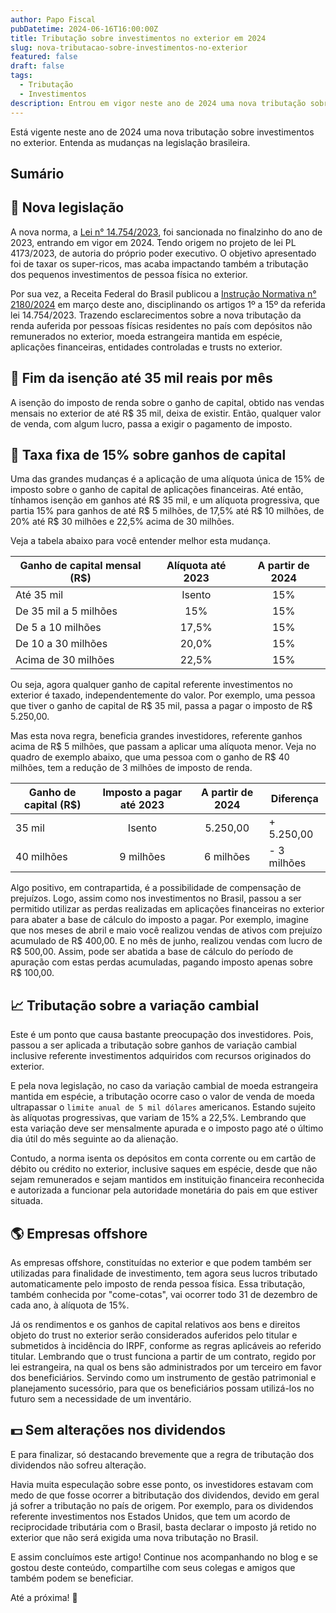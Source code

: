 ```yaml
---
author: Papo Fiscal
pubDatetime: 2024-06-16T16:00:00Z
title: Tributação sobre investimentos no exterior em 2024
slug: nova-tributacao-sobre-investimentos-no-exterior
featured: false
draft: false
tags:
  - Tributação
  - Investimentos
description: Entrou em vigor neste ano de 2024 uma nova tributação sobre investimentos no exterior. Entenda o que mudou.
---
```


<style>
  li{
    list-style: none;
    padding-top:0.8rem;
  }
</style>

Está vigente neste ano de 2024 uma nova tributação sobre investimentos no exterior. Entenda as mudanças na legislação brasileira.

## Sumário

## 📑 Nova legislação

A nova norma, a [Lei n° 14.754/2023](https://www.planalto.gov.br/ccivil_03/_ato2023-2026/2023/lei/L14754.htm), foi sancionada no finalzinho do ano de 2023, entrando em vigor em 2024. Tendo origem no projeto de lei PL 4173/2023, de autoria do próprio poder executivo. O objetivo apresentado foi de taxar os super-ricos, mas acaba impactando também a tributação dos pequenos investimentos de pessoa física no exterior.

Por sua vez, a Receita Federal do Brasil publicou a [Instrução Normativa n° 2180/2024](http://normas.receita.fazenda.gov.br/sijut2consulta/link.action?idAto=136603) em março deste ano, disciplinando os artigos 1º a 15º da referida lei 14.754/2023. Trazendo esclarecimentos sobre a nova tributação da renda auferida por pessoas físicas residentes no país com depósitos não remunerados no exterior, moeda estrangeira mantida em espécie, aplicações financeiras, entidades controladas e trusts no exterior.

## 💸 Fim da isenção até 35 mil reais por mês

A isenção do imposto de renda sobre o ganho de capital, obtido nas vendas mensais no exterior de até R$ 35 mil, deixa de existir. Então, qualquer valor de venda, com algum lucro, passa a exigir o pagamento de imposto.

## 🤔 Taxa fixa de 15% sobre ganhos de capital

Uma das grandes mudanças é a aplicação de uma alíquota única de 15% de imposto sobre o ganho de capital de aplicações financeiras. Até então, tínhamos isenção em ganhos até R$ 35 mil, e um alíquota progressiva, que partia 15% para ganhos de até R$ 5 milhões, de 17,5% até R$ 10 milhões, de 20% até R$ 30 milhões e 22,5% acima de 30 milhões.

Veja a tabela abaixo para você entender melhor esta mudança.

| Ganho de capital mensal (R$) | Alíquota até 2023 | A partir de 2024 |
| ---------------------------- | :---------------: | :--------------: |
| Até 35 mil                   |      Isento       |       15%        |
| De 35 mil a 5 milhões        |        15%        |       15%        |
| De 5 a 10 milhões            |       17,5%       |       15%        |
| De 10 a 30 milhões           |       20,0%       |       15%        |
| Acima de 30 milhões          |       22,5%       |       15%        |

Ou seja, agora qualquer ganho de capital referente investimentos no exterior é taxado, independentemente do valor. Por exemplo, uma pessoa que tiver o ganho de capital de R$ 35 mil, passa a pagar o imposto de R$ 5.250,00.

Mas esta nova regra, beneficia grandes investidores, referente ganhos acima de R$ 5 milhões, que passam a aplicar uma alíquota menor. Veja no quadro de exemplo abaixo, que uma pessoa com o ganho de R$ 40 milhões, tem a redução de 3 milhões de imposto de renda.

| Ganho de capital (R$) | Imposto a pagar até 2023 | A partir de 2024 | Diferença   |
| --------------------- | :----------------------: | :--------------: | ----------- |
| 35 mil                |          Isento          |     5.250,00     | + 5.250,00  |
| 40 milhões            |        9 milhões         |    6 milhões     | - 3 milhões |

Algo positivo, em contrapartida, é a possibilidade de compensação de prejuízos. Logo, assim como nos investimentos no Brasil, passou a ser permitido utilizar as perdas realizadas em aplicações financeiras no exterior para abater a base de cálculo do imposto a pagar. Por exemplo, imagine que nos meses de abril e maio você realizou vendas de ativos com prejuízo acumulado de R$ 400,00. E no mês de junho, realizou vendas com lucro de R$ 500,00. Assim, pode ser abatida a base de cálculo do período de apuração com estas perdas acumuladas, pagando imposto apenas sobre R$ 100,00.

## 📈 Tributação sobre a variação cambial

Este é um ponto que causa bastante preocupação dos investidores. Pois, passou a ser aplicada a tributação sobre ganhos de variação cambial inclusive referente investimentos adquiridos com recursos originados do exterior.

E pela nova legislação, no caso da variação cambial de moeda estrangeira mantida em espécie, a tributação ocorre caso o valor de venda de moeda ultrapassar o `limite anual de 5 mil dólares` americanos. Estando sujeito às alíquotas progressivas, que variam de 15% a 22,5%. Lembrando que esta variação deve ser mensalmente apurada e o imposto pago até o último dia útil do mês seguinte ao da alienação.

Contudo, a norma isenta os depósitos em conta corrente ou em cartão de débito ou crédito no exterior, inclusive saques em espécie, desde que não sejam remunerados e sejam mantidos em instituição financeira reconhecida e autorizada a funcionar pela autoridade monetária do pais em que estiver situada.

## 🌎 Empresas offshore

As empresas offshore, constituídas no exterior e que podem também ser utilizadas para finalidade de investimento, tem agora seus lucros tributado automaticamente pelo imposto de renda pessoa física. Essa tributação, também conhecida por "come-cotas", vai ocorrer todo 31 de dezembro de cada ano, à alíquota de 15%.

Já os rendimentos e os ganhos de capital relativos aos bens e direitos objeto do trust no exterior serão considerados auferidos pelo titular e submetidos à incidência do IRPF, conforme as regras aplicáveis ao referido titular. Lembrando que o trust funciona a partir de um contrato, regido por lei estrangeira, na qual os bens são administrados por um terceiro em favor dos beneficiários. Servindo como um instrumento de gestão patrimonial e planejamento sucessório, para que os beneficiários possam utilizá-los no futuro sem a necessidade de um inventário.

## 💵 Sem alterações nos dividendos

E para finalizar, só destacando brevemente que a regra de tributação dos dividendos não sofreu alteração.

Havia muita especulação sobre esse ponto, os investidores estavam com medo de que fosse ocorrer a bitributação dos dividendos, devido em geral já sofrer a tributação no país de origem. Por exemplo, para os dividendos referente investimentos nos Estados Unidos, que tem um acordo de reciprocidade tributária com o Brasil, basta declarar o imposto já retido no exterior que não será exigida uma nova tributação no Brasil.

E assim concluímos este artigo! Continue nos acompanhando no blog e se gostou deste conteúdo, compartilhe com seus colegas e amigos que também podem se beneficiar.

Até a próxima! 👋
